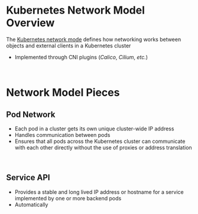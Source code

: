 # Kubernetes Network Model Overview

The [Kubernetes network mode](https://kubernetes.io/docs/concepts/services-networking/#the-kubernetes-network-model) defines how networking works between objects and external clients in a Kubernetes cluster

* Implemented through CNI plugins (*Calico*, *Cilium*, *etc.*)

<br>

# Network Model Pieces

## Pod Network

* Each pod in a cluster gets its own unique cluster-wide IP address 
* Handles communication between pods
* Ensures that all pods across the Kubernetes cluster can communicate with each other directly without the use of proxies or address translation

<br>

## Service API

* Provides a stable and long lived IP address or hostname for a service implemented by one or more backend pods
* Automatically